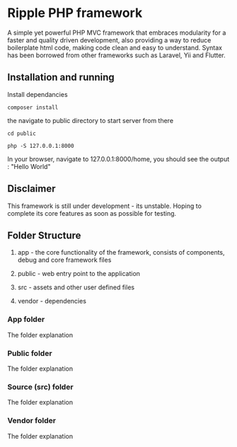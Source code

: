 # Ripple PHP framework

A simple yet powerful PHP MVC framework that embraces modularity for a faster and quality driven development, also providing a way to reduce boilerplate html code, making code clean and easy to understand. Syntax has been borrowed from other frameworks such as Laravel, Yii and Flutter.

## Installation and running

Install dependancies

```{}
composer install
```

the navigate to public directory to start server from there

```{}
cd public
```

```{}
php -S 127.0.0.1:8000
```

In your browser, navigate to 127.0.0.1:8000/home, you should see the output : "Hello World"

## Disclaimer

This framework is still under development - its unstable. Hoping to complete its core features as soon as possible for testing.

## Folder Structure

1. app - the core functionality of the framework, consists of components, debug and core framework files

2. public - web entry point to the application

3. src - assets and other user defined files

4. vendor - dependencies

### App folder

The folder explanation

### Public folder

The folder explanation
### Source (src) folder

The folder explanation
### Vendor folder

The folder explanation
